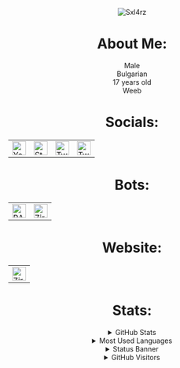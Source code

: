 
<p align="center"><img src="https://user-images.githubusercontent.com/68730434/124744718-b77be200-df27-11eb-921f-ba1e8fd77fc1.gif" alt="Sxl4rz" href='https://auto.creavite.co'/></p>

<h1 align="center"> About Me: </h1>

<div align="center"> Male </div>
<div align="center"> Bulgarian </div>
<div align="center"> 17 years old </div>
<div align="center"> Weeb </div>

<h1 align="center"> Socials: </h1>

<table align='center'>
 <tbody>
   <tr>
     <td><a href="https://www.youtube.com/c/Sxlarz"><img alt="YouTube" title="YouTube" height="28px"
                        src="https://user-images.githubusercontent.com/68730434/122561673-cff48d00-d04a-11eb-9081-4a2263cb3f1b.png" /></a>
     <td><a href="https://steamcommunity.com/id/Sxlarz"><img alt="Steam" title="Steam" height="28px"
                        src="https://user-images.githubusercontent.com/68730434/122563048-68d7d800-d04c-11eb-8513-ad1a5ed001ba.png" /></a>
            </td>
     <td><a href="https://twitch.tv/isxlarz"><img alt="Twitch" title="Twitch" height="28px"
                        src="https://user-images.githubusercontent.com/68730434/122562367-aab44e80-d04b-11eb-8a8f-4b93d95beee9.png" /></a>
            </td>
     <td><a href="https://twitter.com/iSxlarz"><img alt="Twitter" title="Twitter" height="28px"
                        src="https://user-images.githubusercontent.com/68730434/122561911-1649ec00-d04b-11eb-83fd-82a3537f53d9.png" /></a>
            </td>
   </tr>
  </tbody>
  </table>

<h1 align="center"> Bots: </h1>
<table align='center'>
 <tbody>
   <tr>
     <td><a href="https://discord.com/oauth2/authorize?client_id=706120306082971699&permissions=2146958847&scope=bot"><img alt="RAGE" title="RAGE" height="28px"
                        src="https://user-images.githubusercontent.com/68730434/115650226-7e24d480-a331-11eb-89db-cadb4f28e0bf.png" /></a>
            </td>
     <td><a href="https://discord.com/oauth2/authorize?client_id=752242570532225064&permissions=8&scope=bot"><img alt="Ziro-Bot" title="Ziro-Bot" height="28px"
                        src="https://user-images.githubusercontent.com/68730434/115650478-f2f80e80-a331-11eb-9340-6526c90752b4.png" /></a>
   </tr>
  </tbody>
  </table>

<h1 align="center"> Website: </h1>
<table align='center'>
 <tbody>
   <tr>
            </td>
     <td><a href="https://zirobot.xyz"><img alt="Ziro-Bot" title="Ziro-Bot" height="28px"
                        src="https://user-images.githubusercontent.com/68730434/115650478-f2f80e80-a331-11eb-9340-6526c90752b4.png" /></a>
   </tr>
  </tbody>
  </table>
<h1 align="center"> Stats: </h1>
<details align='center'>


  <summary>GitHub Stats</summary>
  <br/>
  <a href="https://github.com/Sxl4rz"><img alt="GitHub Stats" src="https://github-readme-stats.vercel.app/api?username=Sxl4rz&show_icons=true&theme=tokyonight" /></a>
</details>

<details align='center'>
  <summary>Most Used Languages</summary>
 <br/>
  <a href="https://github.com/Sxl4rz"><img alt="Most Used Languages" src="https://github-readme-stats.vercel.app/api/top-langs/?username=Sxl4rz&layout=compact&theme=tokyonight" /></a>
</details>

 <details align='center'>
  <summary>Status Banner</summary>
  <br/>
  <a href="https://github.com/iSxlarz"><img alt="Status Banner" src="https://discord.c99.nl/widget/theme-1/540520449852047391.png" /></a>
</details>

 <details align='center'>
  <summary>GitHub Visitors</summary>
 <br/>
  <a href="https://github.com/Sxl4rz"><img alt="GitHub Visitors" src="https://visitor-badge.glitch.me/badge?page_id=Sxl4rz.iSxl4rz" /></a>
</details>
 <!--<a href=""><img alt="" src="" /></a>-->
<!---->
